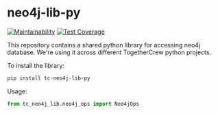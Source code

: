 # neo4j-lib-py

[![Maintainability](https://api.codeclimate.com/v1/badges/e1239b895f0ee2569b61/maintainability)](https://codeclimate.com/github/TogetherCrew/neo4j-lib-py/maintainability)
[![Test Coverage](https://api.codeclimate.com/v1/badges/e1239b895f0ee2569b61/test_coverage)](https://codeclimate.com/github/TogetherCrew/neo4j-lib-py/test_coverage)

This repository contains a shared python library for accessing neo4j database. We're using it across different TogetherCrew python projects.

To install the library:

```bash
pip install tc-neo4j-lib-py
```

Usage:

```Python
from tc_neo4j_lib.neo4j_ops import Neo4jOps
```
